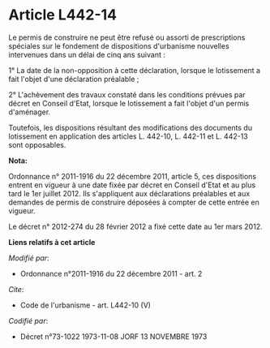 # Article L442-14

Le permis de construire ne peut être refusé ou assorti de prescriptions spéciales sur le fondement de dispositions
d'urbanisme nouvelles intervenues dans un délai de cinq ans suivant : 

1° La date de la non-opposition à cette déclaration, lorsque le lotissement a fait l'objet d'une déclaration préalable ; 

2° L'achèvement des travaux constaté dans les conditions prévues par décret en Conseil d'Etat, lorsque le lotissement a fait
l'objet d'un permis d'aménager. 

Toutefois, les dispositions résultant des modifications des documents du lotissement en application des articles L. 442-10,
L. 442-11 et L. 442-13 sont opposables.

**Nota:**

Ordonnance n° 2011-1916 du 22 décembre 2011, article 5, ces dispositions entrent en vigueur à une date fixée par décret en
Conseil d'Etat et au plus tard le 1er juillet 2012. Ils s'appliquent aux déclarations préalables et aux demandes de permis de
construire déposées à compter de cette entrée en vigueur.

Le décret n° 2012-274 du 28 février 2012 a fixé cette date au 1er mars 2012.

**Liens relatifs à cet article**

_Modifié par_:

  - Ordonnance n°2011-1916 du 22 décembre 2011 - art. 2

_Cite_:

  - Code de l'urbanisme - art. L442-10 (V)

_Codifié par_:

  - Décret n°73-1022 1973-11-08 JORF 13 NOVEMBRE 1973
